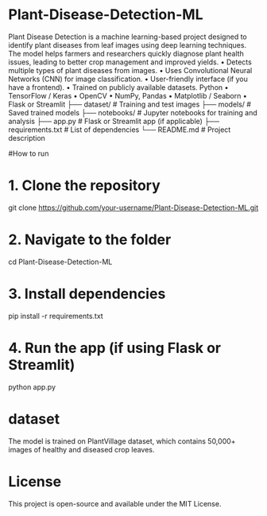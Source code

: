 # Plant-Disease-Detection-ML
 Plant Disease Detection is a machine learning-based project designed to identify plant diseases from leaf images using deep learning techniques. The model helps farmers and researchers quickly diagnose plant health issues, leading to better crop management and improved yields.
	•	Detects multiple types of plant diseases from images.
	•	Uses Convolutional Neural Networks (CNN) for image classification.
	•	User-friendly interface (if you have a frontend).
	•	Trained on publicly available datasets.
 Python
	•	TensorFlow / Keras
	•	OpenCV
	•	NumPy, Pandas
	•	Matplotlib / Seaborn
	•	Flask or Streamlit
├── dataset/               # Training and test images
├── models/                # Saved trained models
├── notebooks/             # Jupyter notebooks for training and analysis
├── app.py                 # Flask or Streamlit app (if applicable)
├── requirements.txt       # List of dependencies
└── README.md              # Project description

#How to run
# 1. Clone the repository
git clone https://github.com/your-username/Plant-Disease-Detection-ML.git

# 2. Navigate to the folder
cd Plant-Disease-Detection-ML

# 3. Install dependencies
pip install -r requirements.txt

# 4. Run the app (if using Flask or Streamlit)
python app.py

# dataset
The model is trained on PlantVillage dataset, which contains 50,000+ images of healthy and diseased crop leaves.

# License
This project is open-source and available under the MIT License.




